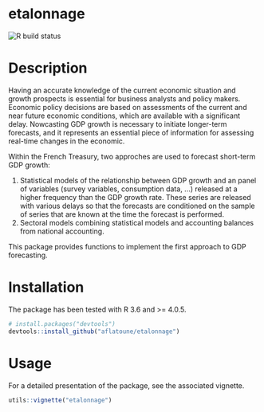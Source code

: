 # etalonnage
![R build status](https://github.com/aflatoune/etalonnage/workflows/R-CMD-check/badge.svg)

# Description

Having an accurate knowledge of the current economic situation and growth prospects is essential for business analysts and policy makers. Economic policy decisions
are based on assessments of the current and near future economic conditions, which are available with a significant delay. Nowcasting GDP growth is necessary to initiate longer-term forecasts, and it represents an essential piece of information for assessing real-time changes in the economic.

Within the French Treasury, two approches are used to forecast short-term GDP growth:

1. Statistical models of the relationship between GDP growth and an panel of variables (survey variables, consumption data, ...) released at a higher frequency than the GDP growth rate. These series are released with various delays so that the forecasts are conditioned on the sample of series that are known at the time the forecast is performed.
2. Sectoral models combining statistical models and accounting balances from national accounting.

This package provides functions to implement the first approach to GDP forecasting.

# Installation

The package has been tested with R 3.6 and >= 4.0.5.

```r
# install.packages("devtools")
devtools::install_github("aflatoune/etalonnage")
```

# Usage

For a detailed presentation of the package, see the associated vignette.

```r
utils::vignette("etalonnage")
```
